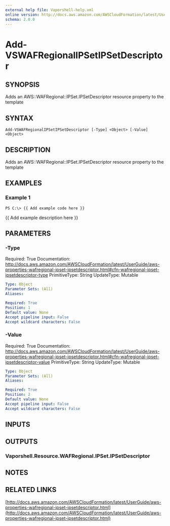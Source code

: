 ```yaml
---
external help file: Vaporshell-help.xml
online version: http://docs.aws.amazon.com/AWSCloudFormation/latest/UserGuide/aws-properties-wafregional-ipset-ipsetdescriptor.html
schema: 2.0.0
---
```


# Add-VSWAFRegionalIPSetIPSetDescriptor

## SYNOPSIS
Adds an AWS::WAFRegional::IPSet.IPSetDescriptor resource property to the template

## SYNTAX

```
Add-VSWAFRegionalIPSetIPSetDescriptor [-Type] <Object> [-Value] <Object>
```

## DESCRIPTION
Adds an AWS::WAFRegional::IPSet.IPSetDescriptor resource property to the template

## EXAMPLES

### Example 1
```
PS C:\> {{ Add example code here }}
```

{{ Add example description here }}

## PARAMETERS

### -Type
Required: True
Documentation: http://docs.aws.amazon.com/AWSCloudFormation/latest/UserGuide/aws-properties-wafregional-ipset-ipsetdescriptor.html#cfn-wafregional-ipset-ipsetdescriptor-type
PrimitiveType: String
UpdateType: Mutable

```yaml
Type: Object
Parameter Sets: (All)
Aliases: 

Required: True
Position: 1
Default value: None
Accept pipeline input: False
Accept wildcard characters: False
```

### -Value
Required: True
Documentation: http://docs.aws.amazon.com/AWSCloudFormation/latest/UserGuide/aws-properties-wafregional-ipset-ipsetdescriptor.html#cfn-wafregional-ipset-ipsetdescriptor-value
PrimitiveType: String
UpdateType: Mutable

```yaml
Type: Object
Parameter Sets: (All)
Aliases: 

Required: True
Position: 2
Default value: None
Accept pipeline input: False
Accept wildcard characters: False
```

## INPUTS

## OUTPUTS

### Vaporshell.Resource.WAFRegional.IPSet.IPSetDescriptor

## NOTES

## RELATED LINKS

[http://docs.aws.amazon.com/AWSCloudFormation/latest/UserGuide/aws-properties-wafregional-ipset-ipsetdescriptor.html](http://docs.aws.amazon.com/AWSCloudFormation/latest/UserGuide/aws-properties-wafregional-ipset-ipsetdescriptor.html)

